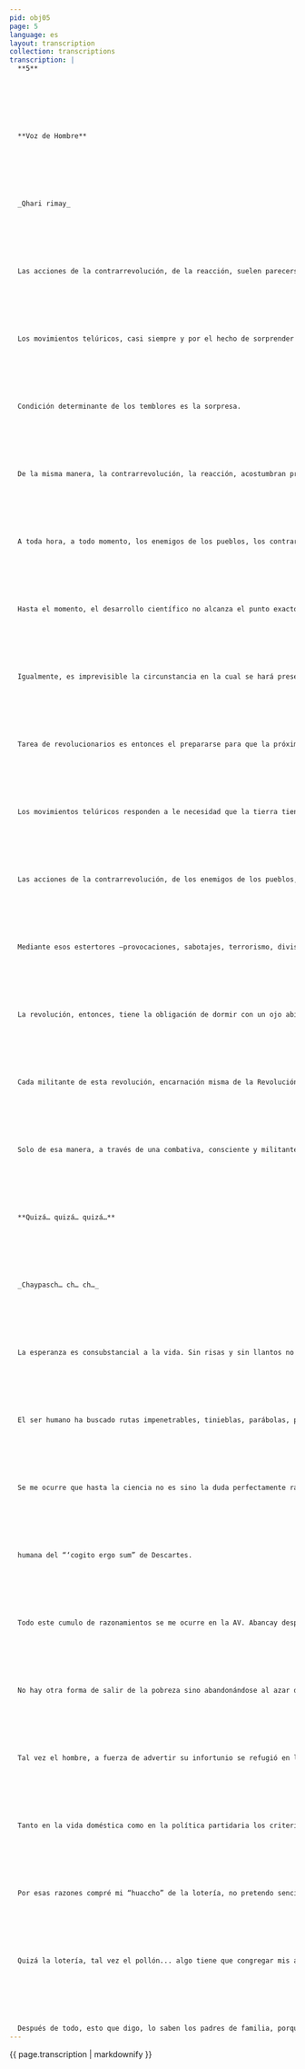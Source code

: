 ```yaml
---
pid: obj05
page: 5
language: es
layout: transcription
collection: transcriptions
transcription: |
  **5**
  
  
  
  
  
  
  
  **Voz de Hombre**
  
  
  
  
  
  
  
  _Qhari rimay_
  
  
  
  
  
  
  
  Las acciones de la contrarrevolución, de la reacción, suelen parecerse a los temblores, a los terremotos; se presentan cuando menos se les espera.
  
  
  
  
  
  
  
  Los movimientos telúricos, casi siempre y por el hecho de sorprender a ‘‘todo el mundo”, suelen generar un pánico que a la postre causa mis estragos que los generados directamente por el temblor.
  
  
  
  
  
  
  
  Condición determinante de los temblores es la sorpresa.
  
  
  
  
  
  
  
  De la misma manera, la contrarrevolución, la reacción, acostumbran presentarse cuando los revolucionarios duermen es decir, cuando confiadamente creen que todo ha sido alcanzado, o cuando se deja en los hombros de otros militantes la tarea común de todos: la vigilancia permanente de la revolución.
  
  
  
  
  
  
  
  A toda hora, a todo momento, los enemigos de los pueblos, los contrarrevolucionarios están preparando la próxima jugada, la siguiente zancadilla, para asestar su golpe, para sembrar el pánico, para desestabilizar las conquistas de la lucha liberacionista.
  
  
  
  
  
  
  
  Hasta el momento, el desarrollo científico no alcanza el punto exacto desde el cual pueda asegurarse el día o la hora exactas en que pueda presentarse un temblor.
  
  
  
  
  
  
  
  Igualmente, es imprevisible la circunstancia en la cual se hará presente la contrarrevolución, como imprevisibles sus métodos y su próxima manera de manifestarse.
  
  
  
  
  
  
  
  Tarea de revolucionarios es entonces el prepararse para que la próxima jugada de los contrarrevolucionarios no nos sorprenda; no siembre el pánico entre nuestras filas; pare que no pueda dividir nuestras fuerzas; para que no destruya nuestras conquistas.
  
  
  
  
  
  
  
  Los movimientos telúricos responden a le necesidad que la tierra tiene de concentrarse en sí misma, de estabilizarse.
  
  
  
  
  
  
  
  Las acciones de la contrarrevolución, de los enemigos de los pueblos, por el contrario, son los estertores de las fieras, de les monstruos heridos. De los resentidos. De los que un día ostentaron - sobre los pueblos la fuerza de un poder impuesto por el terror; el estrangulamiento económico y las discriminaciones sociales.
  
  
  
  
  
  
  
  Mediante esos estertores —provocaciones, sabotajes, terrorismo, divisionismos, ultraposiciones, infantilismos o utopías— la contrarrevolución pretende recuperar su oprobioso reino de sombras.
  
  
  
  
  
  
  
  La revolución, entonces, tiene la obligación de dormir con un ojo abierto. Estar siempre dispuesta a cortar de raíz esos estertores em ahorrarse los esfuerzos que demanda la curación de los estragos causados por las maniobras contrarrevolucionarias.
  
  
  
  
  
  
  
  Cada militante de esta revolución, encarnación misma de la Revolución, debe convertirse por lo tanto en un centro detector de temblores, en una entidad auscultadora de maniobras pro-imperialistas y —en consecuencia— enemigas de este proceso y de este pueblo.
  
  
  
  
  
  
  
  Solo de esa manera, a través de una combativa, consciente y militante vigilancia podremos contrarrestar las maniobras de los enemigos de nuestro pueblo. —Y solo respaldados por el arma de esa vigilancia no tendremos que lamentar los estragos que los temblores contrarrevolucionarios han causado contra otros pueblos, que igual siguen luchando.
  
  
  
  
  
  
  
  **Quizá… quizá… quizá…**
  
  
  
  
  
  
  
  _Chaypasch… ch… ch…_
  
  
  
  
  
  
  
  La esperanza es consubstancial a la vida. Sin risas y sin llantos no son posibles los días. Se construyen desdichas o se verifican júbilos a partir de la esperanza y, así, como la inercia definitiva es absurda, la derrota absoluta es imposible.
  
  
  
  
  
  
  
  El ser humano ha buscado rutas impenetrables, tinieblas, parábolas, profundidades, ha diseñado utopías, fortalecido fantasías, únicamente guiado por el quizá... quizá, tal vez... tal vez, es decir, la duda ha motivado los saltos cuantitativos y cualitativos de los que hablan; los que escucharon hablar de Marx.
  
  
  
  
  
  
  
  Se me ocurre que hasta la ciencia no es sino la duda perfectamente racionalizada, quizá verificada, tal vez sistematizada. ‘‘Dudo luego existo”, podría ser la versión más
  
  
  
  
  
  
  
  humana del “‘cogito ergo sum” de Descartes.
  
  
  
  
  
  
  
  Todo este cumulo de razonamientos se me ocurre en la AV. Abancay después de haber comprado un “huaccho” de la lotería, con la publica esperanza de que la fortuna sea conmigo y cambie mi vida como a través del agua oscura, exhausta, vencida, pero factible de germinar, de dar aún frutos, de ser fiel a su destino.
  
  
  
  
  
  
  
  No hay otra forma de salir de la pobreza sino abandonándose al azar de la lotería o a la esperanza de la polla, arriesgando para engañarse a si mismo y mitigar con el quizá, o el tal vez esta obcecada orfandad de billetes. (Del sencillo ni hablar tan por las nubes como está).
  
  
  
  
  
  
  
  Tal vez el hombre, a fuerza de advertir su infortunio se refugió en la duda y/o la esperanza, al margen del saber absoluto, negándose a adherirse a opinión alguna. Acaso los escépticos griegos de nombres oscurísimos y oscuras razones, al final, cansados de su propio ritmo, agotados por su parenética no dudando de sí mismos. sí mismos. Incluso la palabra escéptica, significa mirar cuidadosamente, así como la esperanza es dar tiempo al tiempo, en ambos casos; la cautela y la circunspección demuestran la inanidad de las cosas.
  
  
  
  
  
  
  
  Tanto en la vida doméstica como en la política partidaria los criterios de verdad cambian con el Líder que amanece. Las palabras de los falsos profetas son verdades de caducidad absoluta, la única voracidad asegurada es aquella esencial a la existencia. La verdad de vivir y morir con el mismo estupor, apoyado en la misma lágrima, decapitado por la misma infamia.
  
  
  
  
  
  
  
  Por esas razones compré mi “huaccho” de la lotería, no pretendo sencillo, a tanto no va mi fantasía, pero, unos billetes serian un suceso singular en medio de esta fiebre de dar tiempo al tiempo, de esa irrevocable manera de hundirme y lo peor de todo, sin reemplazo posible.
  
  
  
  
  
  
  
  Quizá la lotería, tal vez el pollón... algo tiene que congregar mis ansias, detener la caída, nutrirme del valor necesario para cerciorarme de los últimos datos, de aquellos que acreditan un perfecto curriculum de fracasos.
  
  
  
  
  
  
  
  Después de todo, esto que digo, lo saben los padres de familia, porque al margen de tantos años de experiencia, al final de todas las capitulaciones, se descubre algo tan viejo y carcomido como el hecho de caminar de sombra en sombra hasta el borbotón final de la muerte, que es la sombra absoluta. PUNTO. Quizá sea cierto que terminé, tal vez, tal vez...
---
```


{{ page.transcription | markdownify }}
